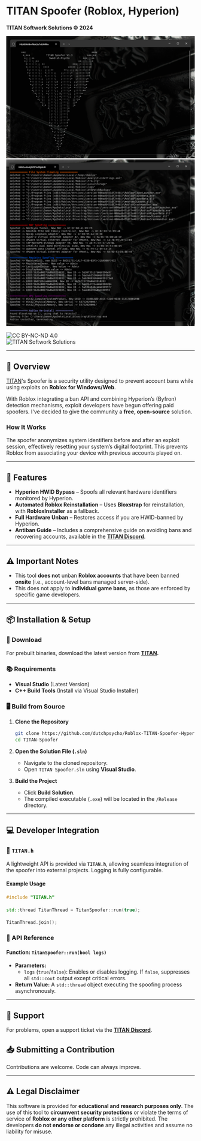 # **TITAN Spoofer** (Roblox, Hyperion)

**TITAN Softwork Solutions © 2024**

![TITAN Spoofer](./Images/Start.png)  
![TITAN Spoofer](./Images/All.png)  

![CC BY-NC-ND 4.0](https://img.shields.io/badge/License-CC%20BY--NC--ND%204.0-lightgrey?style=for-the-badge)  
![TITAN Softwork Solutions](https://img.shields.io/badge/TITAN_Softwork_Solutions-Discord-blue?style=for-the-badge&logo=discord)  

---

## **📌 Overview**

[TITAN](https://titansoftwork.net)'s Spoofer is a security utility designed to prevent account bans while using exploits on **Roblox for Windows/Web**.  

With Roblox integrating a ban API and combining Hyperion’s (Byfron) detection mechanisms, exploit developers have begun offering paid spoofers. I've decided to give the community a **free, open-source** solution.  

### **How It Works**
The spoofer anonymizes system identifiers before and after an exploit session, effectively resetting your system’s digital footprint. This prevents Roblox from associating your device with previous accounts played on.

---

## **💎 Features**
- **Hyperion HWID Bypass** – Spoofs all relevant hardware identifiers monitored by Hyperion.  
- **Automated Roblox Reinstallation** – Uses **Bloxstrap** for reinstallation, with **RobloxInstaller** as a fallback.  
- **Full Hardware Unban** – Restores access if you are HWID-banned by Hyperion.  
- **Antiban Guide** – Includes a comprehensive guide on avoiding bans and recovering accounts, available in the **[TITAN Discord](https://titansoftwork.net)**.  

---

## **⚠️ Important Notes**
- This tool **does not** unban **Roblox accounts** that have been banned **onsite** (i.e., account-level bans managed server-side).  
- This does not apply to **individual game bans**, as those are enforced by specific game developers.  

---

## **📦 Installation & Setup**
### **🔽 Download**
For prebuilt binaries, download the latest version from **[TITAN](https://titansoftwork.net).**  

### **📚 Requirements**
- **Visual Studio** (Latest Version)  
- **C++ Build Tools** (Install via Visual Studio Installer)  

### **🖥️ Build from Source**
1. **Clone the Repository**  
    ```sh
    git clone https://github.com/dutchpsycho/Roblox-TITAN-Spoofer-Hyperion.git
    cd TITAN-Spoofer
    ```

2. **Open the Solution File (`.sln`)**  
    - Navigate to the cloned repository.  
    - Open `TITAN Spoofer.sln` using **Visual Studio**.  

3. **Build the Project**  
    - Click **Build Solution**.  
    - The compiled executable (`.exe`) will be located in the `/Release` directory.  

---

## **💻 Developer Integration**
### **🔹 `TITAN.h`**
A lightweight API is provided via **`TITAN.h`**, allowing seamless integration of the spoofer into external projects. Logging is fully configurable.

#### **Example Usage**
```cpp
#include "TITAN.h"

std::thread TitanThread = TitanSpoofer::run(true);

TitanThread.join();
```

### **🔹 API Reference**
#### **Function:** `TitanSpoofer::run(bool logs)`
- **Parameters:**
  - `logs` (`true`/`false`): Enables or disables logging. If `false`, suppresses all `std::cout` output except critical errors.  
- **Return Value:** A `std::thread` object executing the spoofing process asynchronously.  

---

## **📩 Support**
For problems, open a support ticket via the **[TITAN Discord](https://titansoftwork.net)**.  

## **📥 Submitting a Contribution**
Contributions are welcome. Code can always improve.

---

## **⚠️ Legal Disclaimer**
This software is provided for **educational and research purposes only**. The use of this tool to **circumvent security protections** or violate the terms of service of **Roblox or any other platform** is strictly prohibited. The developers **do not endorse or condone** any illegal activities and assume no liability for misuse.
